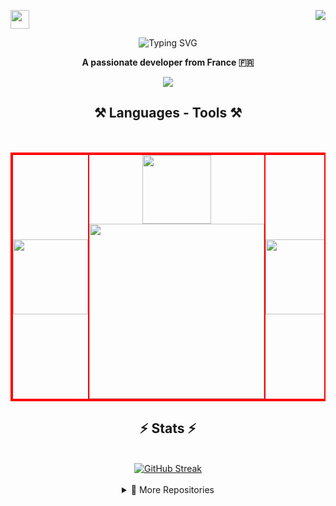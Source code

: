 <a href="https://github.com/prestigetonio"><img src="https://user-images.githubusercontent.com/74038190/214644152-52f47eb3-5e31-4f47-8758-05c9468d5596.gif" width="30px"></a><a href="https://github.com/prestigetonio"><img align="right" width ="%" src="https://komarev.com/ghpvc/?username=prestigetonio&style=for-the-badge&color=blue"></a>

<p align="center">
<img src="https://readme-typing-svg.demolab.com?font=impact&weight=700&size=55&duration=4000&pause=1000&color=D73C3C&background=FFFFFF00&center=true&vCenter=true&width=435&lines=𝑯𝒆𝒍𝒍𝒐+𝑰'𝒎+𝑻𝒐𝒏𝒚" alt="Typing SVG" />
</p>
<p align="center"><strong>A passionate developer from France 🇫🇷</strong></p>
<div align="center">
<a href="https://linkedin.com/in/tony-fournales" target="_blank">
    <img src="https://img.shields.io/badge/LinkedIn-0077B5?style=for-the-badge&logo=linkedin&logoColor=white" target="_blank" />
</a>
</div>


<H2 align="center">⚒️ Languages - Tools ⚒️</H2>

<div align="center">
    <br>
  <table style="border: 2px solid red; border-collapse: collapse; border-spacing: 0;">
    <tr>
      <td style="border: 2px solid red; padding: 0;">
        <img src="https://i.giphy.com/media/v1.Y2lkPTc5MGI3NjExdTJkM2tzcDBoZHdrM3hlYjhhbXgxMmhsaTNsNW9lc2doazY5dnR6bSZlcD12MV9pbnRlcm5hbF9naWZfYnlfaWQmY3Q9cw/ODsmtPmw8lLS1YvxK7/giphy.gif" width="120px" />
      </td>
      <td style="border: 2px solid red; padding: 0;" align="center">
        <div>
          <img src="https://skillicons.dev/icons?i=vscode,github" width="110px" /><br>
          <img src="https://skillicons.dev/icons?i=c,python,html,css,php" width="280px" />
        </div>
      </td>
      <td style="border: 2px solid red; padding: 0;">
        <img src="https://i.giphy.com/media/v1.Y2lkPTc5MGI3NjExdTJkM2tzcDBoZHdrM3hlYjhhbXgxMmhsaTNsNW9lc2doazY5dnR6bSZlcD12MV9pbnRlcm5hbF9naWZfYnlfaWQmY3Q9cw/ODsmtPmw8lLS1YvxK7/giphy.gif" width="120px" />
      </td>
    </tr>
  </table>
</div>



<h2 align="center">⚡ Stats ⚡</h2>
<div align="center">
<br>
<a href="https://git.io/streak-stats"><img src="https://streak-stats.demolab.com?user=prestigetonio&theme=blood-dark&border_radius=5&border=EB5454&fire=EBD822" alt="GitHub Streak" /></a>
</div>
<br>
<details close align="center">
  <summary>📁 More Repositories</summary><br>
    
  [![EPITECH_My_RPG Card](https://github-readme-stats.vercel.app/api/pin?username=prestigetonio&repo=EPITECH_My_RPG&theme=algolia)](https://github.com/prestigetonio/EPITECH_My_RPG)
  
</details>



